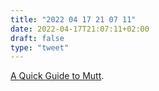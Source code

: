 ```yaml
---
title: "2022 04 17 21 07 11"
date: 2022-04-17T21:07:11+02:00
draft: false
type: "tweet"
---
```


[A Quick Guide to Mutt](https://srobb.net/mutt.html).
